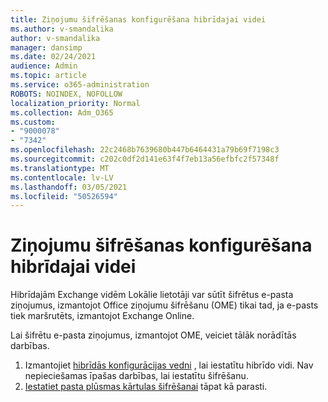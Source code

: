 ```yaml
---
title: Ziņojumu šifrēšanas konfigurēšana hibrīdajai videi
ms.author: v-smandalika
author: v-smandalika
manager: dansimp
ms.date: 02/24/2021
audience: Admin
ms.topic: article
ms.service: o365-administration
ROBOTS: NOINDEX, NOFOLLOW
localization_priority: Normal
ms.collection: Adm_O365
ms.custom:
- "9000078"
- "7342"
ms.openlocfilehash: 22c2468b7639680b447b6464431a79b69f7198c3
ms.sourcegitcommit: c202c0df2d141e63f4f7eb13a56efbfc2f57348f
ms.translationtype: MT
ms.contentlocale: lv-LV
ms.lasthandoff: 03/05/2021
ms.locfileid: "50526594"
---
```

# <a name="configure-message-encryption-for-a-hybrid-environment"></a>Ziņojumu šifrēšanas konfigurēšana hibrīdajai videi

Hibrīdajām Exchange vidēm Lokālie lietotāji var sūtīt šifrētus e-pasta ziņojumus, izmantojot Office ziņojumu šifrēšanu (OME) tikai tad, ja e-pasts tiek maršrutēts, izmantojot Exchange Online.

Lai šifrētu e-pasta ziņojumus, izmantojot OME, veiciet tālāk norādītās darbības.

1. Izmantojiet [hibrīdās konfigurācijas vedni](https://docs.microsoft.com/Exchange/hybrid-configuration-wizard) , lai iestatītu hibrīdo vidi. Nav nepieciešamas īpašas darbības, lai iestatītu šifrēšanu.
2. [Iestatiet pasta plūsmas kārtulas šifrēšanai](https://docs.microsoft.com/microsoft-365/compliance/define-mail-flow-rules-to-encrypt-email) tāpat kā parasti.


